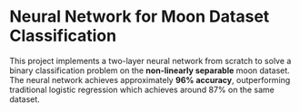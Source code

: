 # Neural Network for Moon Dataset Classification

This project implements a two-layer neural network from scratch to solve a binary classification problem on the **non-linearly separable** moon dataset. The neural network achieves approximately **96% accuracy**, outperforming traditional logistic regression which achieves around 87% on the same dataset.
